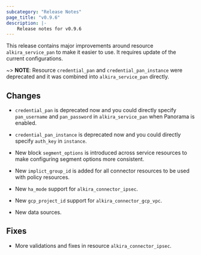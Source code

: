 ```yaml
---
subcategory: "Release Notes"
page_title: "v0.9.6"
description: |-
    Release notes for v0.9.6
---
```


This release contains major improvements around resource
`alkira_service_pan` to make it easier to use. It requires update of
the current configurations.

~> **NOTE**: Resource `credential_pan` and `credential_pan_instance` were
deprecated and it was combined into `alkira_service_pan` directly.


## Changes

* `credential_pan` is deprecated now and you could directly specify
  `pan_username` and `pan_password` in `alkira_service_pan` when
   Panorama is enabled.

* `credential_pan_instance` is deprecated now and you could directly
  specify `auth_key` in `instance`.

* New block `segment_options` is introduced across service resources
  to make configuring segment options more consistent.

* New `implict_group_id` is added for all connector resources to be used
  with policy resources.

* New `ha_mode` support for `alkira_connector_ipsec`.

* New `gcp_project_id` support for `alkira_connector_gcp_vpc`.

* New data sources.

## Fixes

* More validations and fixes in resource `alkira_connector_ipsec`.
